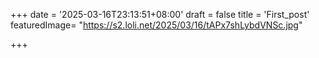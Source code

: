 +++
date = '2025-03-16T23:13:51+08:00'
draft = false
title = 'First_post'
featuredImage= "https://s2.loli.net/2025/03/16/tAPx7shLybdVNSc.jpg"

+++
